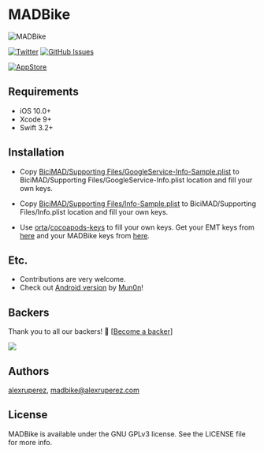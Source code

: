 # MADBike
![MADBike](http://drunkcode.org/wp-content/uploads/2016/01/Icono-300x300.png)

[![Twitter](https://img.shields.io/badge/contact-@alexruperez-0FABFF.svg?style=flat)](http://twitter.com/alexruperez)
[![GitHub Issues](http://img.shields.io/github/issues/alexruperez/MADBike.svg?style=flat)](http://github.com/alexruperez/MADBike/issues)

[![AppStore](https://www.madbikeapp.com/images/App_Store_Badge_US-300x89.png)](https://itunes.apple.com/us/app/madbike/id1067596651?ls=1&mt=8&at=1000ln7E&pt=89791805&ct=MADBike)

## Requirements

- iOS 10.0+
- Xcode 9+
- Swift 3.2+

## Installation

- Copy [BiciMAD/Supporting Files/GoogleService-Info-Sample.plist](https://github.com/alexruperez/MADBike/blob/master/BiciMAD/Supporting%20Files/GoogleService-Info-Sample.plist) to BiciMAD/Supporting Files/GoogleService-Info.plist location and fill your own keys.

- Copy [BiciMAD/Supporting Files/Info-Sample.plist](https://github.com/alexruperez/MADBike/blob/master/BiciMAD/Supporting%20Files/Info-Sample.plist) to BiciMAD/Supporting Files/Info.plist location and fill your own keys.

- Use [orta](https://github.com/orta)/[cocoapods-keys](https://github.com/orta/cocoapods-keys#alternative-usage) to fill your own keys. Get your EMT keys from [here](http://opendata.emtmadrid.es/Formulario.aspx) and your MADBike keys from [here](https://www.madbikeapp.com/users/sign_up).

## Etc.

* Contributions are very welcome.
* Check out [Android version](https://github.com/Mun0n/MADBike) by [Mun0n](https://github.com/Mun0n)!

## Backers

Thank you to all our backers! 🙏 [[Become a backer](https://opencollective.com/drunkcode#backer)]

<a href="https://opencollective.com/drunkcode#backers" target="_blank"><img src="https://opencollective.com/drunkcode/backers.svg?width=890"></a>

## Authors

[alexruperez](https://github.com/alexruperez), madbike@alexruperez.com

## License

MADBike is available under the GNU GPLv3 license. See the LICENSE file for more info.
